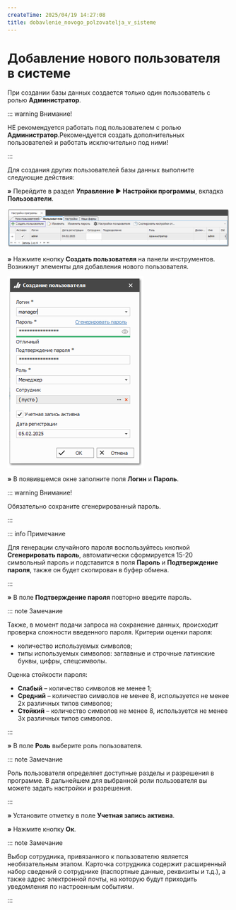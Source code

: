 ```yaml
---
createTime: 2025/04/19 14:27:08
title: dobavlenie_novogo_polzovatelja_v_sisteme
---
```

# Добавление нового пользователя в системе

При создании базы данных создается только один пользователь с ролью **Администратор**.

::: warning Внимание!

НЕ рекомендуется работать под пользователем с ролью **Администратор**.Рекомендуется создать дополнительных пользователей и работать исключительно под ними!

:::

Для создания других пользователей базы данных выполните следующие действия:

**»** Перейдите в раздел **Управление ► Настройки программы**, вкладка **Пользователи**.

![](../../assets/guide/Aspose.Words.6f13226c-9016-4dda-be57-653ed66d987a.114.png)

**»** Нажмите кнопку **Создать пользователя** на панели инструментов. Возникнут элементы для добавления нового пользователя.

![](../../assets/guide/Aspose.Words.6f13226c-9016-4dda-be57-653ed66d987a.115.png)

**»** В появившемся окне заполните поля **Логин** и **Пароль**.

::: warning Внимание!

Обязательно сохраните сгенерированный пароль.

:::

::: info Примечание

Для генерации случайного пароля воспользуйтесь кнопкой **Сгенерировать пароль**, автоматически сформируется 15-20 символьный пароль и подставится в поля **Пароль** и **Подтверждение пароля**, также он будет скопирован в буфер обмена.

:::

**»** В поле **Подтверждение пароля** повторно введите пароль.

::: note Замечание

Также, в момент подачи запроса на сохранение данных, происходит проверка сложности введенного пароля. Критерии оценки пароля:
- количество используемых символов;
- типы используемых символов: заглавные и строчные латинские буквы, цифры, спецсимволы.

Оценка стойкости пароля:
- **Слабый** – количество символов не менее 1;
- **Средний** – количество символов не менее 8, используется не менее 2х различных типов символов;
- **Стойкий** – количество символов не менее 8, используется не менее 3х различных типов символов.

:::

**»** В поле **Роль** выберите роль пользователя.

::: note Замечание

Роль пользователя определяет доступные разделы и разрешения в программе. В дальнейшем для выбранной роли пользователя вы можете задать настройки и разрешения.

:::

**»** Установите отметку в поле **Учетная запись активна**.

**»** Нажмите кнопку **Ок**.

::: note Замечание

Выбор сотрудника, привязанного к пользователю является необязательным этапом. Карточка сотрудника содержит расширенный набор сведений о сотруднике (паспортные данные, реквизиты и т.д.), а также адрес электронной почты, на которую будут приходить уведомления по настроенным событиям.

:::